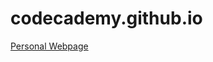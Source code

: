 # codecademy.github.io

<a href="https://ekk-00.github.io/codecademy.github.io/index.html">Personal Webpage</a>
